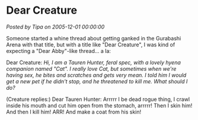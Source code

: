 # Dear Creature

*Posted by Tipa on 2005-12-01 00:00:00*

Someone started a whine thread about getting ganked in the Gurabashi Arena with that title, but with a title like "Dear Creature", I was kind of expecting a "Dear Abby"-like thread... a la:

Dear Creature: *Hi, I am a Tauren Hunter, feral spec, with a lovely hyena companion named "Cat". I really love Cat, but sometimes when we're having sex, he bites and scratches and gets very mean. I told him I would get a new pet if he didn't stop, and he threatened to kill me. What should I do?*

(Creature replies:) Dear Tauren Hunter: Arrrrr I be dead rogue thing, I crawl inside his mouth and cut him open from the stomach, arrrrr! Then I skin him! And then I kill him! ARR! And make a coat from his skin!
